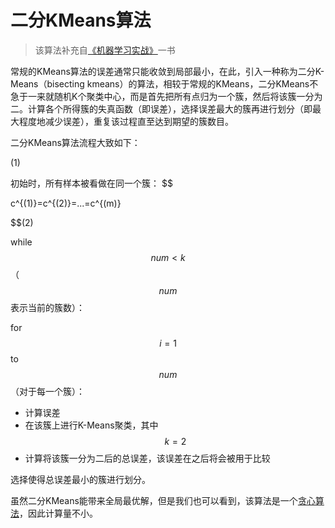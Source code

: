 # 二分KMeans算法
> 该算法补充自[《机器学习实战》](https://book.douban.com/subject/24703171/)一书

常规的KMeans算法的误差通常只能收敛到局部最小，在此，引入一种称为二分K-Means（bisecting kmeans）的算法，相较于常规的KMeans，二分KMeans不急于一来就随机K个聚类中心，而是首先把所有点归为一个簇，然后将该簇一分为二。计算各个所得簇的失真函数（即误差），选择误差最大的簇再进行划分（即最大程度地减少误差），重复该过程直至达到期望的簇数目。

二分KMeans算法流程大致如下：

(1) 

初始时，所有样本被看做在同一个簇：
$$

c^{(1)}=c^{(2)}=...=c^{(m)}

$$(2) 

while $$num<k$$（$$num$$表示当前的簇数）：

for $$i=1$$ to $$num$$（对于每一个簇）：

  - 计算误差
  - 在该簇上进行K-Means聚类，其中$$k=2$$
  - 计算将该簇一分为二后的总误差，该误差在之后将会被用于比较

选择使得总误差最小的簇进行划分。

虽然二分KMeans能带来全局最优解，但是我们也可以看到，该算法是一个[贪心算法](https://zh.wikipedia.org/wiki/%E8%B4%AA%E5%BF%83%E6%B3%95)，因此计算量不小。